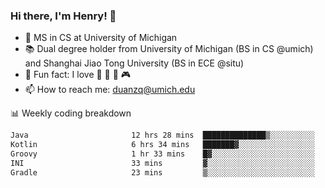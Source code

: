 ### Hi there, I'm Henry! 👋

- 🔭 MS in CS at University of Michigan
- 📚 Dual degree holder from University of Michigan (BS in CS @umich) and Shanghai Jiao Tong University (BS in ECE @situ)
- 🍁 Fun fact: I love 📸 🏓 🍜 🎮
- 📫 How to reach me: [duanzq@umich.edu](mailto:duanzq@umich.edu)

📊 Weekly coding breakdown
<!--START_SECTION:waka-->

```txt
Java                       12 hrs 28 mins  ██████████████▒░░░░░░░░░░   57.14 %
Kotlin                     6 hrs 34 mins   ███████▓░░░░░░░░░░░░░░░░░   30.09 %
Groovy                     1 hr 33 mins    █▓░░░░░░░░░░░░░░░░░░░░░░░   07.15 %
INI                        33 mins         ▓░░░░░░░░░░░░░░░░░░░░░░░░   02.60 %
Gradle                     23 mins         ▒░░░░░░░░░░░░░░░░░░░░░░░░   01.77 %
```

<!--END_SECTION:waka-->

<!-- ***
<p align="center"> 
  Visitor count<br>
  <img src="https://profile-counter.glitch.me/zlzq-duanzq/count.svg" />
</p> -->

<!-- ![Henry Duan's GitHub stats](https://github-readme-stats.vercel.app/api?username=zlzq-duanzq&show_icons=true)

![trophy](https://github-profile-trophy.vercel.app/?username=zlzq-duanzq&column=7)

[![Top Langs](https://github-readme-stats.vercel.app/api/top-langs/?username=zlzq-duanzq&layout=compact)](https://github.com/zlzq-duanzq/github-readme-stats) -->
